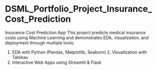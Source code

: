 # DSML_Portfolio_Project_Insurance_Cost_Prediction
Insurance Cost Prediction App  This project predicts medical insurance costs using Machine Learning and demonstrates EDA, visualization, and deployment through multiple tools:
1. EDA with Python (Pandas, Matplotlib, Seaborn)
2, Visualization with Tableau
3. Interactive Web Apps using Streamlit &amp; Flask
